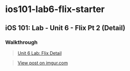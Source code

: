 # ios101-lab6-flix-starter

## iOS 101: Lab - Unit 6 - Flix Pt 2 (Detail)


### Walkthrough

<blockquote class="imgur-embed-pub" lang="en" data-id="a/bZeLEsA"  ><a href="//imgur.com/a/bZeLEsA">Unit 6 Lab: Flix Detail</a></blockquote><script async src="//s.imgur.com/min/embed.js" charset="utf-8"></script>




<blockquote class="imgur-embed-pub" lang="en" data-id="1NnpHwv"><a href="https://imgur.com/1NnpHwv">View post on imgur.com</a></blockquote><script async src="//s.imgur.com/min/embed.js" charset="utf-8"></script>


